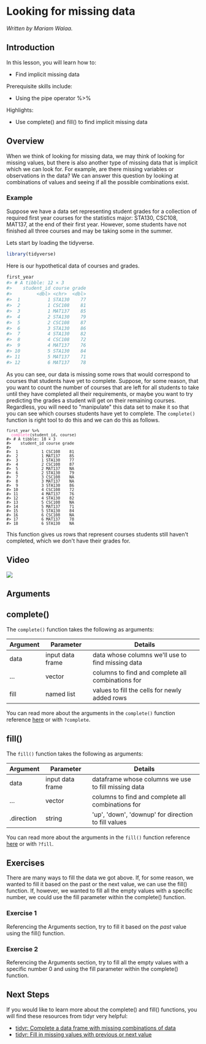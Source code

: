 



# Looking for missing data

*Written by Mariam Walaa.*


## Introduction

In this lesson, you will learn how to:

- Find implicit missing data

Prerequisite skills include:

- Using the pipe operator %>%

Highlights:

- Use complete() and fill() to find implicit missing data

## Overview

When we think of looking for missing data, we may think of looking for missing values, 
but there is also another type of missing data that is implicit which we can look for.
For example, are there missing variables or observations in the data? We can answer this
question by looking at combinations of values and seeing if all the possible combinations
exist.

### Example

Suppose we have a data set representing student grades for a collection of required first
year courses for the statistics major: STA130, CSC108, MAT137, at the end of their first
year. However, some students have not finished all three courses and may be taking some in
the summer.

Lets start by loading the tidyverse.


```r
library(tidyverse)
```

Here is our hypothetical data of courses and grades.




```r
first_year
#> # A tibble: 12 × 3
#>    student_id course grade
#>         <dbl> <chr>  <dbl>
#>  1          1 STA130    77
#>  2          1 CSC108    81
#>  3          1 MAT137    85
#>  4          2 STA130    79
#>  5          2 CSC108    87
#>  6          3 STA130    86
#>  7          4 STA130    82
#>  8          4 CSC108    72
#>  9          4 MAT137    76
#> 10          5 STA130    84
#> 11          5 MAT137    71
#> 12          6 MAT137    78
```

As you can see, our data is missing some rows that would correspond to courses that 
students have yet to complete. Suppose, for some reason, that you want to count the number 
of courses that are left for all students to take until they have completed all their 
requirements, or maybe you want to try predicting the grades a student will get on their 
remaining courses. Regardless, you will need to "manipulate" this data set to make it so 
that you can see which courses students have yet to complete. The `complete()` function is 
right tool to do this and we can do this as follows.



<pre><code class='language-r'><code>first_year %>%<br>&nbsp;&nbsp;<span style='color:hotpink'>complete</span>(student_id, course)<br>#> # A tibble: 18 × 3<br>#> &nbsp;&nbsp;&nbsp;student_id course grade<br>#> &nbsp;&nbsp;&nbsp;&nbsp;&nbsp;&nbsp;&nbsp;&nbsp;<dbl> <chr> &nbsp;<dbl><br>#> &nbsp;1 &nbsp;&nbsp;&nbsp;&nbsp;&nbsp;&nbsp;&nbsp;&nbsp;&nbsp;1 CSC108 &nbsp;&nbsp;&nbsp;81<br>#> &nbsp;2 &nbsp;&nbsp;&nbsp;&nbsp;&nbsp;&nbsp;&nbsp;&nbsp;&nbsp;1 MAT137 &nbsp;&nbsp;&nbsp;85<br>#> &nbsp;3 &nbsp;&nbsp;&nbsp;&nbsp;&nbsp;&nbsp;&nbsp;&nbsp;&nbsp;1 STA130 &nbsp;&nbsp;&nbsp;77<br>#> &nbsp;4 &nbsp;&nbsp;&nbsp;&nbsp;&nbsp;&nbsp;&nbsp;&nbsp;&nbsp;2 CSC108 &nbsp;&nbsp;&nbsp;87<br>#> &nbsp;5 &nbsp;&nbsp;&nbsp;&nbsp;&nbsp;&nbsp;&nbsp;&nbsp;&nbsp;2 MAT137 &nbsp;&nbsp;&nbsp;NA<br>#> &nbsp;6 &nbsp;&nbsp;&nbsp;&nbsp;&nbsp;&nbsp;&nbsp;&nbsp;&nbsp;2 STA130 &nbsp;&nbsp;&nbsp;79<br>#> &nbsp;7 &nbsp;&nbsp;&nbsp;&nbsp;&nbsp;&nbsp;&nbsp;&nbsp;&nbsp;3 CSC108 &nbsp;&nbsp;&nbsp;NA<br>#> &nbsp;8 &nbsp;&nbsp;&nbsp;&nbsp;&nbsp;&nbsp;&nbsp;&nbsp;&nbsp;3 MAT137 &nbsp;&nbsp;&nbsp;NA<br>#> &nbsp;9 &nbsp;&nbsp;&nbsp;&nbsp;&nbsp;&nbsp;&nbsp;&nbsp;&nbsp;3 STA130 &nbsp;&nbsp;&nbsp;86<br>#> 10 &nbsp;&nbsp;&nbsp;&nbsp;&nbsp;&nbsp;&nbsp;&nbsp;&nbsp;4 CSC108 &nbsp;&nbsp;&nbsp;72<br>#> 11 &nbsp;&nbsp;&nbsp;&nbsp;&nbsp;&nbsp;&nbsp;&nbsp;&nbsp;4 MAT137 &nbsp;&nbsp;&nbsp;76<br>#> 12 &nbsp;&nbsp;&nbsp;&nbsp;&nbsp;&nbsp;&nbsp;&nbsp;&nbsp;4 STA130 &nbsp;&nbsp;&nbsp;82<br>#> 13 &nbsp;&nbsp;&nbsp;&nbsp;&nbsp;&nbsp;&nbsp;&nbsp;&nbsp;5 CSC108 &nbsp;&nbsp;&nbsp;NA<br>#> 14 &nbsp;&nbsp;&nbsp;&nbsp;&nbsp;&nbsp;&nbsp;&nbsp;&nbsp;5 MAT137 &nbsp;&nbsp;&nbsp;71<br>#> 15 &nbsp;&nbsp;&nbsp;&nbsp;&nbsp;&nbsp;&nbsp;&nbsp;&nbsp;5 STA130 &nbsp;&nbsp;&nbsp;84<br>#> 16 &nbsp;&nbsp;&nbsp;&nbsp;&nbsp;&nbsp;&nbsp;&nbsp;&nbsp;6 CSC108 &nbsp;&nbsp;&nbsp;NA<br>#> 17 &nbsp;&nbsp;&nbsp;&nbsp;&nbsp;&nbsp;&nbsp;&nbsp;&nbsp;6 MAT137 &nbsp;&nbsp;&nbsp;78<br>#> 18 &nbsp;&nbsp;&nbsp;&nbsp;&nbsp;&nbsp;&nbsp;&nbsp;&nbsp;6 STA130 &nbsp;&nbsp;&nbsp;NA</code></code></pre>

This function gives us rows that represent courses students still haven't completed,
which we don't have their grades for.

## Video

![](https://youtu.be/1zowsiffKHg)

## Arguments

## complete()

The `complete()` function takes the following as arguments:

| Argument | Parameter        | Details                                           |
| -------- | ---------------- | ------------------------------------------------- |
| data     | input data frame | data whose columns we'll use to find missing data |
| …        | vector           | columns to find and complete all combinations for |
| fill     | named list       | values to fill the cells for newly added rows     |

You can read more about the arguments in the `complete()` function reference
[here](https://tidyr.tidyverse.org/reference/complete.html) or with `?complete`.

## fill()

The `fill()` function takes the following as arguments:

| Argument   | Parameter        | Details                                               |
| ---------- | ---------------- | ----------------------------------------------------- |
| data       | input data frame | dataframe whose columns we use to fill missing data   |
| …          | vector           | columns to find and complete all combinations for     |
| .direction | string           | 'up', 'down', 'downup' for direction to fill values   |

You can read more about the arguments in the `fill()` function reference
[here](https://tidyr.tidyverse.org/reference/fill.html) or with `?fill`.

## Exercises

There are many ways to fill the data we got above. If, for some reason, we wanted to fill
it based on the past or the next value, we can use the fill() function. If, however, we 
wanted to fill all the empty values with a specific number, we could use the fill 
parameter within the complete() function.

### Exercise 1

Referencing the Arguments section, try to fill it based on the _past_ value using the
fill() function.






### Exercise 2

Referencing the Arguments section, try to fill all the empty values with a specific number
0 and using the fill parameter within the complete() function.






## Next Steps

If you would like to learn more about the complete() and fill() functions, you will find
these resources from tidyr very helpful:

- [tidyr: Complete a data frame with missing combinations of data](https://tidyr.tidyverse.org/reference/complete.html)
- [tidyr: Fill in missing values with previous or next
value](https://tidyr.tidyverse.org/reference/fill.html)













